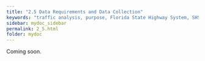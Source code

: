 ```yaml
---
title: "2.5	Data Requirements and Data Collection"
keywords: "traffic analysis, purpose, Florida State Highway System, SHS"
sidebar: mydoc_sidebar
permalink: 2_5.html
folder: mydoc
---
```


<p>
  Coming soon.
</p>